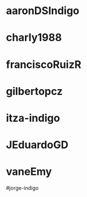 # aaronDSIndigo


# charly1988


# franciscoRuizR


# gilbertopcz


# itza-indigo


# JEduardoGD


# vaneEmy


#jorge-indigo


